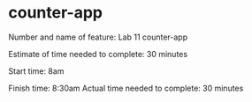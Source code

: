 # counter-app

Number and name of feature: Lab 11 counter-app

Estimate of time needed to complete: 30 minutes

Start time: 8am

Finish time: 8:30am
Actual time needed to complete: 30 minutes
